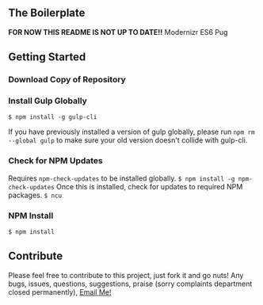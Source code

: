 ## The Boilerplate
**FOR NOW THIS README IS NOT UP TO DATE!!**
Modernizr
ES6
Pug

## Getting Started

### Download Copy of Repository

### Install Gulp Globally
```$ npm install -g gulp-cli```

If you have previously installed a version of gulp globally, please run `npm rm --global gulp` to make sure your old version doesn't collide with gulp-cli.

### Check for NPM Updates
Requires `npm-check-updates` to be installed globally.
```$ npm install -g npm-check-updates```
Once this is installed, check for updates to required NPM packages.
```$ ncu```
### NPM Install
```$ npm install```

## Contribute
Please feel free to contribute to this project, just fork it and go nuts!
Any bugs, issues, questions, suggestions, praise (sorry complaints department closed permanently), [Email Me!](mailto:ben@benderham.com)
